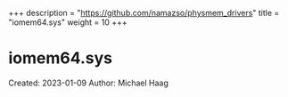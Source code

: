 +++
description = "https://github.com/namazso/physmem_drivers"
title = "iomem64.sys"
weight = 10
+++

# iomem64.sys

Created: 2023-01-09
Author: Michael Haag


